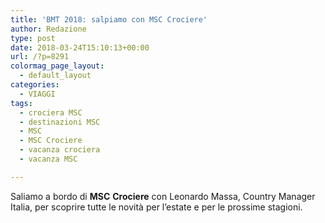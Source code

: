 ```yaml
---
title: 'BMT 2018: salpiamo con MSC Crociere'
author: Redazione
type: post
date: 2018-03-24T15:10:13+00:00
url: /?p=8291
colormag_page_layout:
  - default_layout
categories:
  - VIAGGI
tags:
  - crociera MSC
  - destinazioni MSC
  - MSC
  - MSC Crociere
  - vacanza crociera
  - vacanza MSC

---
```

Saliamo a bordo di **MSC** **Crociere** con Leonardo Massa, Country Manager Italia, per scoprire tutte le novità per l’estate e per le prossime stagioni.

<center>
</center>&nbsp;